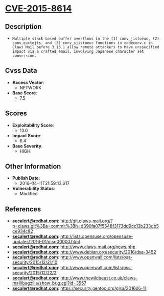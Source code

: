 
# [CVE-2015-8614](http://git.claws-mail.org/?p=claws.git%3Ba=commit%3Bh=d390fa07f5548f3173dd9cc13b233db5ce934c82)

## Description

- `Multiple stack-based buffer overflows in the (1) conv_jistoeuc, (2) conv_euctojis, and (3) conv_sjistoeuc functions in codeconv.c in Claws Mail before 3.13.1 allow remote attackers to have unspecified impact via a crafted email, involving Japanese character set conversion.`

## Cvss Data

- **Access Vector**:
  - NETWORK
- **Base Score**:
  - 7.5

## Scores

- **Exploitability Score**:
  - 10.0
- **Impact Score**:
  - 6.4
- **Base Severity**:
  - HIGH

## Other Information

- **Publish Date**:
  - 2016-04-11T21:59:13.617
- **Vulnerability Status**:
  - Modified

## References

- **secalert@redhat.com**: http://git.claws-mail.org/?p=claws.git%3Ba=commit%3Bh=d390fa07f5548f3173dd9cc13b233db5ce934c82
- **secalert@redhat.com**: http://lists.opensuse.org/opensuse-updates/2016-01/msg00000.html
- **secalert@redhat.com**: http://www.claws-mail.org/news.php
- **secalert@redhat.com**: http://www.debian.org/security/2016/dsa-3452
- **secalert@redhat.com**: http://www.openwall.com/lists/oss-security/2015/12/21/10
- **secalert@redhat.com**: http://www.openwall.com/lists/oss-security/2015/12/22/2
- **secalert@redhat.com**: http://www.thewildbeast.co.uk/claws-mail/bugzilla/show_bug.cgi?id=3557
- **secalert@redhat.com**: https://security.gentoo.org/glsa/201606-11
